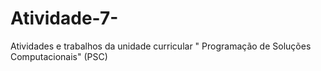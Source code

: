 # Atividade-7-
Atividades e trabalhos da unidade curricular " Programação de Soluções Computacionais" (PSC)

